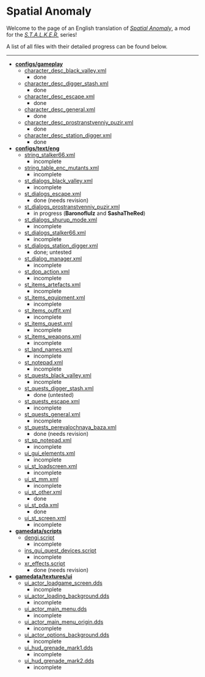 # Spatial Anomaly
Welcome to the page of an English translation of *[Spatial Anomaly](https://vk.com/spatial_anomaly)*, a mod for the *[S.T.A.L.K.E.R.](https://en.wikipedia.org/wiki/S.T.A.L.K.E.R.)* series!

A list of all files with their detailed progress can be found below.

---

- **[configs/gameplay](gamedata/configs/gameplay)**
	- [character_desc_black_valley.xml](gamedata/configs/gameplay/character_desc_black_valley.xml)
		- done
	- [character_desc_digger_stash.xml](gamedata/configs/gameplay/character_desc_digger_stash.xml)
		- done
	- [character_desc_escape.xml](gamedata/configs/gameplay/character_desc_escape.xml)
		- done
	- [character_desc_general.xml](gamedata/configs/gameplay/character_desc_general.xml)
		- done
	- [character_desc_prostranstvenniy_puzir.xml](gamedata/configs/gameplay/character_desc_prostranstvenniy_puzir.xml)
		- done
	- [character_desc_station_digger.xml](gamedata/configs/gameplay/character_desc_station_digger.xml)
		- done
- **[configs/text/eng](gamedata/configs/text/eng)**
	- [string_stalker66.xml](gamedata/configs/text/eng/string_stalker66.xml)
		- incomplete
	- [string_table_enc_mutants.xml](gamedata/configs/text/eng/string_table_enc_mutants.xml)
		- incomplete
	- [st_dialogs_black_valley.xml](gamedata/configs/text/eng/st_dialogs_black_valley.xml)
		- incomplete
	- [st_dialogs_escape.xml](gamedata/configs/text/eng/st_dialogs_escape.xml)
		- done (needs revision)
	- [st_dialogs_prostranstvenniy_puzir.xml](gamedata/configs/text/eng/st_dialogs_prostranstvenniy_puzir.xml)
		- in progress (**Baronoflulz** and **SashaTheRed**)
	- [st_dialogs_shurup_mode.xml](gamedata/configs/text/eng/st_dialogs_shurup_mode.xml)
		- incomplete
	- [st_dialogs_stalker66.xml](gamedata/configs/text/eng/st_dialogs_stalker66.xml)
		- incomplete
	- [st_dialogs_station_digger.xml](gamedata/configs/text/eng/st_dialogs_station_digger.xml)
		- done; untested
	- [st_dialog_manager.xml](gamedata/configs/text/eng/st_dialog_manager.xml)
		- incomplete
	- [st_dop_action.xml](gamedata/configs/text/eng/st_dop_action.xml)
		- incomplete
	- [st_items_artefacts.xml](gamedata/configs/text/eng/st_items_artefacts.xml)
		- incomplete
	- [st_items_equipment.xml](gamedata/configs/text/eng/st_items_equipment.xml)
		- incomplete
	- [st_items_outfit.xml](gamedata/configs/text/eng/st_items_outfit.xml)
		- incomplete
	- [st_items_quest.xml](gamedata/configs/text/eng/st_items_quest.xml)
		- incomplete
	- [st_items_weapons.xml](gamedata/configs/text/eng/st_items_weapons.xml)
		- incomplete
	- [st_land_names.xml](gamedata/configs/text/eng/st_land_names.xml)
		- incomplete
	- [st_notepad.xml](gamedata/configs/text/eng/st_notepad.xml)
		- incomplete
	- [st_quests_black_valley.xml](gamedata/configs/text/eng/st_quests_black_valley.xml)
		- incomplete
	- [st_quests_digger_stash.xml](gamedata/configs/text/eng/st_quests_digger_stash.xml)
		- done (untested)
	- [st_quests_escape.xml](gamedata/configs/text/eng/st_quests_escape.xml)
		- incomplete
	- [st_quests_general.xml](gamedata/configs/text/eng/st_quests_general.xml)
		- incomplete
	- [st_quests_perevalochnaya_baza.xml](gamedata/configs/text/eng/st_quests_perevalochnaya_baza.xml)
		- done (needs revision)
	- [st_sp_notepad.xml](gamedata/configs/text/eng/st_sp_notepad.xml)
		- incomplete
	- [ui_gui_elements.xml](gamedata/configs/text/eng/ui_gui_elements.xml)
		- incomplete
	- [ui_st_loadscreen.xml](gamedata/configs/text/eng/ui_st_loadscreen.xml)
		- incomplete
	- [ui_st_mm.xml](gamedata/configs/text/eng/ui_st_mm.xml)
		- incomplete
	- [ui_st_other.xml](gamedata/configs/text/eng/ui_st_other.xml)
		- done
	- [ui_st_pda.xml](gamedata/configs/text/eng/ui_st_pda.xml)
		- done
	- [ui_st_screen.xml](gamedata/configs/text/eng/ui_st_screen.xml)
		- incomplete
- **[gamedata/scripts](gamedata/scripts)**
	- [dengi.script](gamedata/scripts/dengi.script)
		- incomplete
	- [ins_gui_quest_devices.script](gamedata/scripts/ins_gui_quest_devices.script)
		- incomplete
	- [xr_effects.script](gamedata/scripts/xr_effects.script)
		- done (needs revision)
- **[gamedata/textures/ui](gamedata/textures/ui)**
	- [ui_actor_loadgame_screen.dds](gamedata/textures/ui/ui_actor_loadgame_screen.dds)
		- incomplete
	- [ui_actor_loading_background.dds](gamedata/textures/ui/ui_actor_loading_background.dds)
		- incomplete
	- [ui_actor_main_menu.dds](gamedata/textures/ui/ui_actor_main_menu.dds)
		- incomplete
	- [ui_actor_main_menu_origin.dds](gamedata/textures/ui/ui_actor_main_menu_origin.dds)
		- incomplete
	- [ui_actor_options_background.dds](gamedata/textures/ui/ui_actor_options_background.dds)
		- incomplete
	- [ui_hud_grenade_mark1.dds](gamedata/textures/ui/ui_hud_grenade_mark1.dds)
		- incomplete
	- [ui_hud_grenade_mark2.dds](gamedata/textures/ui/ui_hud_grenade_mark2.dds)
		- incomplete
